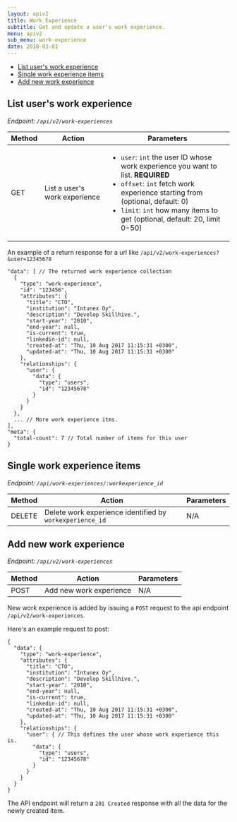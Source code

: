 ```yaml
---
layout: apiv2
title: Work Experience
subtitle: Get and update a user's work experience.
menu: apiv2
sub_menu: work-experience
date: 2018-03-01
---
```

<div class="pure-menu pure-menu-open pure-menu-horizontal">
    <ul>
        <li><a href="#list">List user's work experience</a></li>
        <li><a href="#single">Single work experience items</a></li>
        <li><a href="#create">Add new work experience</a></li>
    </ul>
</div>

<h2 id="list">List user's work experience</h2>

*Endpoint: `/api/v2/work-experiences`*

<table class="pure-table">
    <thead>
        <tr>
            <th>Method</th>
            <th>Action</th>
            <th>Parameters</th>
        </tr>
    </thead>
    <tbody>
        <tr>
            <td>GET</td>
            <td>List a user's work experience</td>
            <td>
              <ul>
                <li><code>user</code>: <code>int</code> the user ID whose work experience you want to list. <strong>REQUIRED</strong></li>
                <li><code>offset</code>: <code>int</code> fetch work experience starting from (optional, default: 0)</li>
                <li><code>limit</code>: <code>int</code> how many items to get (optional, default: 20, limit 0-50)</li>
              </ul>
            </td>
        </tr>
    </tbody>
</table>

An example of a return response for a url like `/api/v2/work-experiences?&user=12345678`

    "data": [ // The returned work experience collection
      {
        "type": "work-experience",
        "id": "123456",
        "attributes": {
          "title": "CTO",
          "institution": "Intunex Oy",
          "description": "Develop Skillhive.",
          "start-year": "2010",
          "end-year": null,
          "is-current": true,
          "linkedin-id": null,
          "created-at": "Thu, 10 Aug 2017 11:15:31 +0300",
          "updated-at": "Thu, 10 Aug 2017 11:15:31 +0300"
        },
        "relationships": {
          "user": {
            "data": {
              "type": "users",
              "id": "12345678"
            }
          }
        }
      },
      ... // More work experience itms.
    ],
    "meta": {
      "total-count": 7 // Total number of items for this user
    }



<h2 id="single">Single work experience items</h2>

*Endpoint: `/api/work-experiences/:workexperience_id`*

<table class="pure-table">
    <thead>
        <tr>
            <th>Method</th>
            <th>Action</th>
            <th>Parameters</th>
        </tr>
    </thead>
    <tbody>
        <tr>
            <td>DELETE</td>
            <td>Delete work experience identified by <code>workexperience_id</code></td>
            <td>N/A</td>
        </tr>
    </tbody>
</table>


<h2 id="create">Add new work experience</h2>

*Endpoint: `/api/v2/work-experiences`*

<table class="pure-table">
    <thead>
        <tr>
            <th>Method</th>
            <th>Action</th>
            <th>Parameters</th>
        </tr>
    </thead>
    <tbody>
        <tr>
            <td>POST</td>
            <td>Add new work experience</td>
            <td>
            N/A
            </td>
        </tr>
    </tbody>
</table>

New work experience is added by issuing a `POST` request to the api endpoint `/api/v2/work-experiences`. 

Here's an example request to post:

	{
      "data": {
        "type": "work-experience",
        "attributes": {
          "title": "CTO",
          "institution": "Intunex Oy",
          "description": "Develop Skillhive.",
          "start-year": "2010",
          "end-year": null,
          "is-current": true,
          "linkedin-id": null,
          "created-at": "Thu, 10 Aug 2017 11:15:31 +0300",
          "updated-at": "Thu, 10 Aug 2017 11:15:31 +0300"
        },
        "relationships": {
          "user": { // This defines the user whose work experience this is.
            "data": {
              "type": "users",
              "id": "12345678"
            }
          }
        }
      }
    }

The API endpoint will return a `201 Created` response with all the data for the newly created item.


